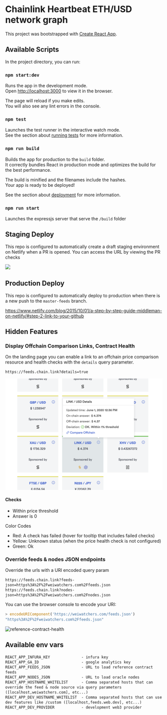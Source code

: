 # Chainlink Heartbeat ETH/USD network graph

This project was bootstrapped with [Create React App](https://github.com/facebook/create-react-app).

## Available Scripts

In the project directory, you can run:

### `npm start:dev`

Runs the app in the development mode.<br>
Open [http://localhost:3000](http://localhost:3000) to view it in the browser.

The page will reload if you make edits.<br>
You will also see any lint errors in the console.

### `npm test`

Launches the test runner in the interactive watch mode.<br>
See the section about [running tests](https://facebook.github.io/create-react-app/docs/running-tests) for more information.

### `npm run build`

Builds the app for production to the `build` folder.<br>
It correctly bundles React in production mode and optimizes the build for the best performance.

The build is minified and the filenames include the hashes.<br>
Your app is ready to be deployed!

See the section about [deployment](https://facebook.github.io/create-react-app/docs/deployment) for more information.

### `npm run start`

Launches the expressjs server that serve the `/build` folder

## Staging Deploy

This repo is configured to automatically create a draft staging environment
on Netlify when a PR is opened. You can access the URL by viewing the PR checks

![](./docs/pr-checks-deploy-url.png)

## Production Deploy

This repo is configured to automatically deploy to production when there is a
new push to the `master-feeds` branch.

https://www.netlify.com/blog/2015/10/01/a-step-by-step-guide-middleman-on-netlify/#step-2-link-to-your-github

## Hidden Features

### Display Offchain Comparison Links, Contract Health

On the landing page you can enable a link to an offchain price comparison resource and health checks with the `details` query parameter.

```
https://feeds.chain.link?details=true
```

![display-offchain-comparison](./docs/feed-landing-compare-offchain.png)

#### Checks

- Within price threshold
- Answer is 0

Color Codes

- Red: A check has failed (hover for tooltip that includes failed checks)
- Yellow: Unknown status (when the price health check is not configured)
- Green: Ok

### Override feeds & nodes JSON endpoints

Override the urls with a URI encoded query param

```
https://feeds.chain.link?feeds-json=https%3A%2F%2Fweiwatchers.com%2Ffeeds.json
https://feeds.chain.link?nodes-json=https%3A%2F%2Fweiwatchers.com%2Fnodes.json
```

You can use the browser console to encode your URI:

```javascript
> encodeURIComponent('https://weiwatchers.com/feeds.json')
"https%3A%2F%2Fweiwatchers.com%2Ffeeds.json"
```

![reference-contract-health](./docs/reference-contract-health.png)

## Available env vars

```
REACT_APP_INFURA_KEY              - infura key
REACT_APP_GA_ID                   - google analytics key
REACT_APP_FEEDS_JSON              - URL to load reference contract feeds
REACT_APP_NODES_JSON              - URL to load oracle nodes
REACT_APP_HOSTNAME_WHITELIST      - Comma separated hosts that can override the feed & node source via query parameters ([localhost,weiwatchers.com], etc...)
REACT_APP_DEV_HOSTNAME_WHITELIST  - Comma separated hosts that can use dev features like /custom ([localhost,feeds.web.dev], etc...)
REACT_APP_DEV_PROVIDER            - development web3 provider
```
